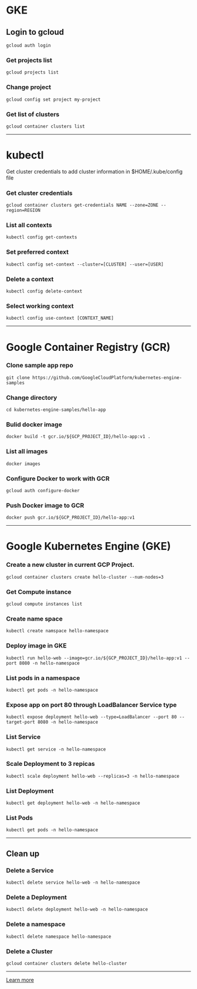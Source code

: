 # GKE
## Login to gcloud
`gcloud auth login`

### Get projects list
`gcloud projects list`

### Change project 
`gcloud config set project my-project`

### Get list of clusters
`gcloud container clusters list`

---

# kubectl

Get cluster credentials to add cluster information in $HOME/.kube/config file

### Get cluster credentials
`gcloud container clusters get-credentials NAME --zone=ZONE --region=REGION`

### List all contexts
`kubectl config get-contexts`

### Set preferred context
`kubectl config set-context --cluster=[CLUSTER] --user=[USER]`

### Delete a context
`kubectl config delete-context`

### Select working context
`kubectl config use-context [CONTEXT_NAME]`

---

# Google Container Registry (GCR)

### Clone sample app repo
`git clone https://github.com/GoogleCloudPlatform/kubernetes-engine-samples`

### Change directory
`cd kubernetes-engine-samples/hello-app`

### Bulid docker image
`docker build -t gcr.io/${GCP_PROJECT_ID}/hello-app:v1 .`

### List all images
`docker images`

### Configure Docker to work with GCR
`gcloud auth configure-docker`

### Push Docker image to GCR
`docker push gcr.io/${GCP_PROJECT_ID}/hello-app:v1`

---

# Google Kubernetes Engine (GKE)

### Create a new cluster in current GCP Project.
`gcloud container clusters create hello-cluster --num-nodes=3`

### Get Compute instance
`gcloud compute instances list`

### Create name space
`kubectl create namspace hello-namespace`

### Deploy image in GKE
`kubectl run hello-web --image=gcr.io/${GCP_PROJECT_ID}/hello-app:v1 --port 8080 -n hello-namespace`

### List pods in a namespace
`kubectl get pods -n hello-namespace`

### Expose app on port 80 through LoadBalancer Service type
`kubectl expose deployment hello-web --type=LoadBalancer --port 80 --target-port 8080 -n hello-namespace`

### List Service
`kubectl get service -n hello-namespace`

### Scale Deployment to 3 repicas
 `kubectl scale deployment hello-web --replicas=3 -n hello-namespace`

### List Deployment
`kubectl get deployment hello-web -n hello-namespace`

### List Pods
`kubectl get pods -n hello-namespace`

---

## Clean up

### Delete a Service
`kubectl delete service hello-web -n hello-namespace`

### Delete a Deployment
`kubectl delete deployment hello-web -n hello-namespace`

### Delete a namespace
`kubectl delete namespace hello-namespace`

### Delete a Cluster
`gcloud container clusters delete hello-cluster`

---
[Learn more](https://cloud.google.com/sdk/gcloud/reference/container/clusters/describe)
